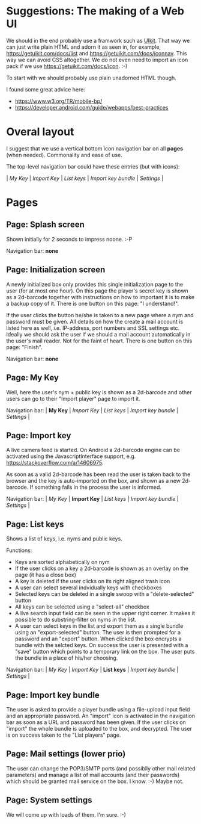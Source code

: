 # Suggestions: The making of a Web UI

We should in the end probably use a framwork such as [UIkit](https://getuikit.com/docs/introduction). That way we can just write plain HTML and adorn it as seen in, for example, https://getuikit.com/docs/list and https://getuikit.com/docs/iconnav. This way we can avoid CSS altogether. We do not even need to import an icon pack if we use https://getuikit.com/docs/icon. :-)

To start with we should probably use plain unadorned HTML though.

I found some great advice here:

* https://www.w3.org/TR/mobile-bp/
* https://developer.android.com/guide/webapps/best-practices

# Overal layout

I suggest that we use a vertical bottom icon navigation bar on all **pages** (when needed). Commonality and ease of use.

The top-level navigation bar could have these entries (but with icons):

| *My Key* | *Import Key* | *List keys* | *Import key bundle* | *Settings* |

# Pages

## Page: Splash screen

Shown initially for 2 seconds to impress noone. :-P

Navigation bar: **none**

## Page: Initialization screen

A newly initialized box only provides this single initialization page to the user (for at most one hour). On this page the player's secret key is shown as a 2d-barcode together with instructions on how to important it is to make a backup copy of it. There is one button on this page: "I understand!".

If the user clicks the button he/she is taken to a new page where a nym and password must be given. All details on how the create a mail account is listed here as well, i.e. IP-address, port numbers and SSL settings etc. Ideally we should ask the user if we should a mail account automatically in the user's mail reader. Not for the faint of heart. There is one button on this page: "Finish".

Navigation bar: **none**

## Page: My Key

Well, here the user's nym + public key is shown as a 2d-barcode and other users can go to their "Import player" page to import it.

Navigation bar: | **My Key** | *Import Key* | *List keys* | *Import key bundle* | *Settings* |

## Page: Import key

A live camera feed is started. On Android a 2d-barcode engine can be activated using the JavascriptInterface support, e.g.
https://stackoverflow.com/a/14606975.

As soon as a valid 2d-barcode has been read the user is taken back to the browser and the key is auto-imported on the box, and shown as a new 2d-barcode. If something fails in the process the user is informed.

Navigation bar: | *My Key* | **Import Key** | *List keys* | *Import key bundle* | *Settings* |

## Page: List keys

Shows a list of keys, i.e. nyms and public keys.

Functions:

* Keys are sorted alphabetically on nym
* If the user clicks on a key a 2d-barcode is shown as an overlay on the page (it has a close box)
* A key is deleted if the user clicks on its right aligned trash icon
* A user can select several indvidually keys with checkboxes
* Selected keys can be deleted in a single swoop with a "delete-selected" button
* All keys can be selected using a "select-all" checkbox
* A live search input field can be seen in the upper right corner. It makes it possible to do substring-filter on nyms in the list.
* A user can select keys in the list and export them as a single bundle using an "export-selected" button. The user is then prompted for a password and an "export" button. When clicked the box encrypts a bundle with the selcted keys. On success the user is presented with a "save" button which points to a temporary link on the box. The user puts the bundle in a place of his/her choosing.

Navigation bar: | *My Key* | *Import Key* | **List keys** | *Import key bundle* | *Settings* |

## Page: Import key bundle

The user is asked to provide a player bundle using a file-upload input field and an appropriate password. An "import" icon is activated in the navigation bar as soon as a URL and password has been given. If the user clicks on "import" the whole bundle is uploaded to the box, and decrypted. The user is on success taken to the "List players" page.

## Page: Mail settings (lower prio)

The user can change the POP3/SMTP ports (and possiblly other mail related parameters) and manage a list of mail accounts (and their passwords) which should be granted mail service on the box. I know. :-) Maybe not.

## Page: System settings

We will come up with loads of them. I'm sure. :-)
